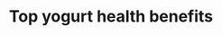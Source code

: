 ---
layout: page
title:  "Top yogurt health benefits"
permalink: /top-yogurt-health-benefits
tags: [yogurt, health, benefits]
---